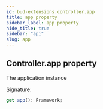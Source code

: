 ```yaml
---
id: bud-extensions.controller.app
title: app property
sidebar_label: app property
hide_title: true
sidebar: "api"
slug: app
---
```


## Controller.app property

The application instance

Signature:

```typescript
get app(): Framework;
```
